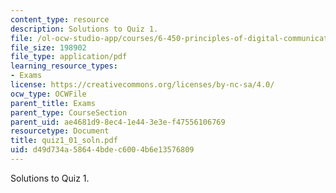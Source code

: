 ```yaml
---
content_type: resource
description: Solutions to Quiz 1.
file: /ol-ocw-studio-app/courses/6-450-principles-of-digital-communications-i-fall-2006/d49d734a58644bdec6004b6e13576809_quiz1_01_soln.pdf
file_size: 198902
file_type: application/pdf
learning_resource_types:
- Exams
license: https://creativecommons.org/licenses/by-nc-sa/4.0/
ocw_type: OCWFile
parent_title: Exams
parent_type: CourseSection
parent_uid: ae4681d9-8ec4-1e44-3e3e-f47556106769
resourcetype: Document
title: quiz1_01_soln.pdf
uid: d49d734a-5864-4bde-c600-4b6e13576809
---
```

Solutions to Quiz 1.